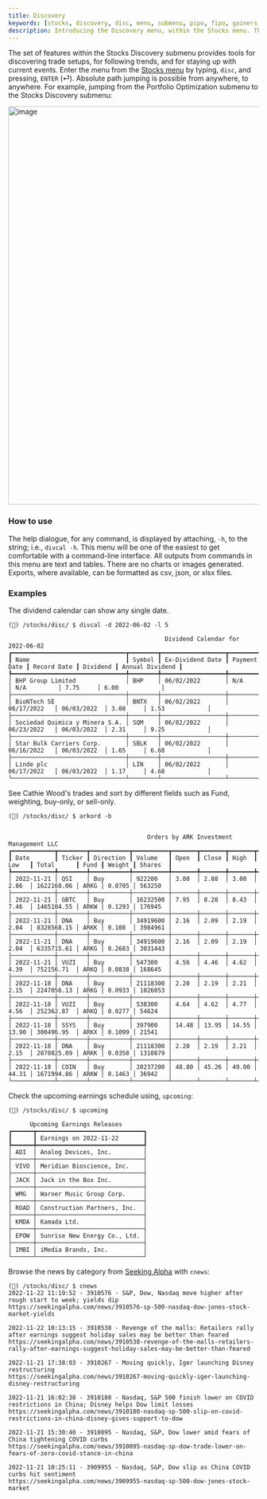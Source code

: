 ```yaml
---
title: Discovery
keywords: [stocks, discovery, disc, menu, submenu, pipo, fipo, gainers, losers, ugs, gtech, active, ulc, asc, ford, arkord, upcoming, trending, cnews, lowfloat, hotpenny, rtat, divcal, dividends, short, trending, news]
description: Introducing the Discovery menu, within the Stocks menu. This guide will empower the user to get the most out of this set of features.
---
```

The set of features within the Stocks Discovery submenu provides tools for discovering trade setups, for following trends, and for staying up with current events. Enter the menu from the <a href="/terminal/usage/intros/stocks/" target="_blank" rel="noreferrer noopener">Stocks menu</a> by typing, `disc`, and pressing, `ENTER` (⏎). Absolute path jumping is possible from anywhere, to anywhere. For example, jumping from the Portfolio Optimization submenu to the Stocks Discovery submenu:

<img width="800" alt="image" src="https://user-images.githubusercontent.com/46355364/218979936-5d842b62-8c0d-4800-bf7f-0fed8d70c073.png"></img>

### How to use

The help dialogue, for any command, is displayed by attaching, `-h`, to the string; i.e., `divcal -h`. This menu will be one of the easiest to get comfortable with a command-line interface.  All outputs from commands in this menu are text and tables. There are no charts or images generated. Exports, where available, can be formatted as csv, json, or xlsx files.

### Examples

The dividend calendar can show any single date.

````
(🦋) /stocks/disc/ $ divcal -d 2022-06-02 -l 5

                                            Dividend Calendar for 2022-06-02
┏━━━━━━━━━━━━━━━━━━━━━━━━━━━━━━━━┳━━━━━━━━┳━━━━━━━━━━━━━━━━━━┳━━━━━━━━━━━━━━┳━━━━━━━━━━━━━┳━━━━━━━━━━┳━━━━━━━━━━━━━━━━━┓
┃ Name                           ┃ Symbol ┃ Ex-Dividend Date ┃ Payment Date ┃ Record Date ┃ Dividend ┃ Annual Dividend ┃
┡━━━━━━━━━━━━━━━━━━━━━━━━━━━━━━━━╇━━━━━━━━╇━━━━━━━━━━━━━━━━━━╇━━━━━━━━━━━━━━╇━━━━━━━━━━━━━╇━━━━━━━━━━╇━━━━━━━━━━━━━━━━━┩
│ BHP Group Limited              │ BHP    │ 06/02/2022       │ N/A          │ N/A         │ 7.75     │ 6.00            │
├────────────────────────────────┼────────┼──────────────────┼──────────────┼─────────────┼──────────┼─────────────────┤
│ BioNTech SE                    │ BNTX   │ 06/02/2022       │ 06/17/2022   │ 06/03/2022  │ 3.08     │ 1.53            │
├────────────────────────────────┼────────┼──────────────────┼──────────────┼─────────────┼──────────┼─────────────────┤
│ Sociedad Quimica y Minera S.A. │ SQM    │ 06/02/2022       │ 06/23/2022   │ 06/03/2022  │ 2.31     │ 9.25            │
├────────────────────────────────┼────────┼──────────────────┼──────────────┼─────────────┼──────────┼─────────────────┤
│ Star Bulk Carriers Corp.       │ SBLK   │ 06/02/2022       │ 06/16/2022   │ 06/03/2022  │ 1.65     │ 6.60            │
├────────────────────────────────┼────────┼──────────────────┼──────────────┼─────────────┼──────────┼─────────────────┤
│ Linde plc                      │ LIN    │ 06/02/2022       │ 06/17/2022   │ 06/03/2022  │ 1.17     │ 4.68            │
└────────────────────────────────┴────────┴──────────────────┴──────────────┴─────────────┴──────────┴─────────────────┘
````

See Cathie Wood's trades and sort by different fields such as Fund, weighting, buy-only, or sell-only.

```
(🦋) /stocks/disc/ $ arkord -b


                                       Orders by ARK Investment Management LLC
┏━━━━━━━━━━━━┳━━━━━━━━┳━━━━━━━━━━━┳━━━━━━━━━━┳━━━━━━━┳━━━━━━━┳━━━━━━━┳━━━━━━━┳━━━━━━━━━━━━┳━━━━━━┳━━━━━━━━┳━━━━━━━━━┓
┃ Date       ┃ Ticker ┃ Direction ┃ Volume   ┃ Open  ┃ Close ┃ High  ┃ Low   ┃ Total      ┃ Fund ┃ Weight ┃ Shares  ┃
┡━━━━━━━━━━━━╇━━━━━━━━╇━━━━━━━━━━━╇━━━━━━━━━━╇━━━━━━━╇━━━━━━━╇━━━━━━━╇━━━━━━━╇━━━━━━━━━━━━╇━━━━━━╇━━━━━━━━╇━━━━━━━━━┩
│ 2022-11-21 │ QSI    │ Buy       │ 922200   │ 3.00  │ 2.88  │ 3.00  │ 2.86  │ 1622160.06 │ ARKG │ 0.0705 │ 563250  │
├────────────┼────────┼───────────┼──────────┼───────┼───────┼───────┼───────┼────────────┼──────┼────────┼─────────┤
│ 2022-11-21 │ GBTC   │ Buy       │ 16232500 │ 7.95  │ 8.28  │ 8.43  │ 7.46  │ 1465104.55 │ ARKW │ 0.1293 │ 176945  │
├────────────┼────────┼───────────┼──────────┼───────┼───────┼───────┼───────┼────────────┼──────┼────────┼─────────┤
│ 2022-11-21 │ DNA    │ Buy       │ 34919600 │ 2.16  │ 2.09  │ 2.19  │ 2.04  │ 8328568.15 │ ARKK │ 0.108  │ 3984961 │
├────────────┼────────┼───────────┼──────────┼───────┼───────┼───────┼───────┼────────────┼──────┼────────┼─────────┤
│ 2022-11-21 │ DNA    │ Buy       │ 34919600 │ 2.16  │ 2.09  │ 2.19  │ 2.04  │ 6335715.61 │ ARKG │ 0.2683 │ 3031443 │
├────────────┼────────┼───────────┼──────────┼───────┼───────┼───────┼───────┼────────────┼──────┼────────┼─────────┤
│ 2022-11-21 │ VUZI   │ Buy       │ 547300   │ 4.56  │ 4.46  │ 4.62  │ 4.39  │ 752156.71  │ ARKQ │ 0.0838 │ 168645  │
├────────────┼────────┼───────────┼──────────┼───────┼───────┼───────┼───────┼────────────┼──────┼────────┼─────────┤
│ 2022-11-18 │ DNA    │ Buy       │ 21118300 │ 2.20  │ 2.19  │ 2.21  │ 2.15  │ 2247056.13 │ ARKG │ 0.0933 │ 1026053 │
├────────────┼────────┼───────────┼──────────┼───────┼───────┼───────┼───────┼────────────┼──────┼────────┼─────────┤
│ 2022-11-18 │ VUZI   │ Buy       │ 538300   │ 4.64  │ 4.62  │ 4.77  │ 4.56  │ 252362.87  │ ARKQ │ 0.0277 │ 54624   │
├────────────┼────────┼───────────┼──────────┼───────┼───────┼───────┼───────┼────────────┼──────┼────────┼─────────┤
│ 2022-11-18 │ SSYS   │ Buy       │ 397900   │ 14.48 │ 13.95 │ 14.55 │ 13.90 │ 300496.95  │ ARKX │ 0.1099 │ 21541   │
├────────────┼────────┼───────────┼──────────┼───────┼───────┼───────┼───────┼────────────┼──────┼────────┼─────────┤
│ 2022-11-18 │ DNA    │ Buy       │ 21118300 │ 2.20  │ 2.19  │ 2.21  │ 2.15  │ 2870825.09 │ ARKK │ 0.0358 │ 1310879 │
├────────────┼────────┼───────────┼──────────┼───────┼───────┼───────┼───────┼────────────┼──────┼────────┼─────────┤
│ 2022-11-18 │ COIN   │ Buy       │ 20237200 │ 48.80 │ 45.26 │ 49.00 │ 44.31 │ 1671994.86 │ ARKW │ 0.1463 │ 36942   │
└────────────┴────────┴───────────┴──────────┴───────┴───────┴───────┴───────┴────────────┴──────┴────────┴─────────┘
```

Check the upcoming earnings schedule using, `upcoming`:

```
(🦋) /stocks/disc/ $ upcoming

      Upcoming Earnings Releases
┏━━━━━━┳━━━━━━━━━━━━━━━━━━━━━━━━━━━━━━┓
┃      ┃ Earnings on 2022-11-22       ┃
┡━━━━━━╇━━━━━━━━━━━━━━━━━━━━━━━━━━━━━━┩
│ ADI  │ Analog Devices, Inc.         │
├──────┼──────────────────────────────┤
│ VIVO │ Meridian Bioscience, Inc.    │
├──────┼──────────────────────────────┤
│ JACK │ Jack in the Box Inc.         │
├──────┼──────────────────────────────┤
│ WMG  │ Warner Music Group Corp.     │
├──────┼──────────────────────────────┤
│ ROAD │ Construction Partners, Inc.  │
├──────┼──────────────────────────────┤
│ KMDA │ Kamada Ltd.                  │
├──────┼──────────────────────────────┤
│ EPOW │ Sunrise New Energy Co., Ltd. │
├──────┼──────────────────────────────┤
│ IMBI │ iMedia Brands, Inc.          │
└──────┴──────────────────────────────┘
```

Browse the news by category from <a href="https://seekingalpha.com" target="_blank" rel="noreferrer noopener">Seeking Alpha</a> with `cnews`:

```
(🦋) /stocks/disc/ $ cnews
2022-11-22 11:19:52 - 3910576 - S&P, Dow, Nasdaq move higher after rough start to week; yields dip
https://seekingalpha.com/news/3910576-sp-500-nasdaq-dow-jones-stock-market-yields

2022-11-22 10:13:15 - 3910538 - Revenge of the malls: Retailers rally after earnings suggest holiday sales may be better than feared
https://seekingalpha.com/news/3910538-revenge-of-the-malls-retailers-rally-after-earnings-suggest-holiday-sales-may-be-better-than-feared

2022-11-21 17:38:03 - 3910267 - Moving quickly, Iger launching Disney restructuring
https://seekingalpha.com/news/3910267-moving-quickly-iger-launching-disney-restructuring

2022-11-21 16:02:38 - 3910180 - Nasdaq, S&P 500 finish lower on COVID restrictions in China; Disney helps Dow limit losses
https://seekingalpha.com/news/3910180-nasdaq-sp-500-slip-on-covid-restrictions-in-china-disney-gives-support-to-dow

2022-11-21 15:30:40 - 3910095 - Nasdaq, S&P, Dow lower amid fears of China tightening COVID curbs
https://seekingalpha.com/news/3910095-nasdaq-sp-dow-trade-lower-on-fears-of-zero-covid-stance-in-china

2022-11-21 10:25:11 - 3909955 - Nasdaq, S&P, Dow slip as China COVID curbs hit sentiment
https://seekingalpha.com/news/3909955-nasdaq-sp-500-dow-jones-stock-market
```
